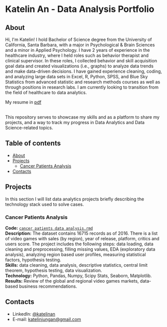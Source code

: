 # Katelin An - Data Analysis Portfolio 

## About

Hi, I'm Katelin! I hold Bachelor of Science degree from the University of California, Santa Barbara, with a major in Psychological & Brain Sciences and a minor in Applied Psychology. I have 2 years of experience in the healthcare industry, where I held roles such as behavior therapist and clinical supervisor. In these roles, I collected behavior and skill acquisition goal data and created visualizations (i.e., graphs) to analyze data trends and make data-driven decisions. I have gained experience cleaning, coding, and analyzing large data sets in Excel, R, Python, SPSS, and Blue Sky Statistics from advanced statistic and research methods courses as well as through positions in research labs. I am currently looking to transition from the field of healthcare to data analytics.       

My resume in [pdf](https://github.com/katelinan/katelinan.github.io/blob/05e0ea296e0f402d19043d97b6eb35268f668301/Katelin%20An%20Resume%202023.pdf)

<br>
This repository serves to showcase my skills and as a platform to share my projects, and a way to track my progress in Data Analytics and Data Science-related topics.  
<br>

## Table of contents
- [About](#about)
- [Projects](#projects)
	+ [Cancer Patients Analysis](#cancer-patients-analysis)
- [Contacts](#contacts)

## Projects
In this section I will list data analytics projects briefly describing the technology stack used to solve cases.

### Cancer Patients Analysis
**Code:** [`cancer patients data analysis.rmd`](https://github.com/katelinan/katelinan.github.io/blob/76ae2bb80fe435adad53409233e2d749d46d891c/Cancer%20Patients%20Data%20Analysis.Rmd)   
**Description:** The dataset contains 16715 records as of 2016. There is a list of video games with sales (by region), year of release, platform, critics and users score. The project includes the following steps: data loading, data cleaning and preprocessing, filling missing values, EDA (exploratory data analysis), analyzing region based user profiles, measuring statistical factors, hypothesis testing.  
**Skills:** data cleaning, data analysis, descriptive statistics, central limit theorem, hypothesis testing, data visualization.  
**Technology:** Python, Pandas, Numpy, Scipy Stats, Seaborn, Matplotlib.  
**Results:** Review of the global and regional video games markets, data-based business recommendations.

## Contacts
- LinkedIn: [@katelinan](https://www.linkedin.com/in/katelinjungan)
- E-mail: katelinjungan@gmail.com
